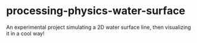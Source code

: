 # processing-physics-water-surface
 An experimental project simulating a 2D water surface line, then visualizing it in a cool way!
